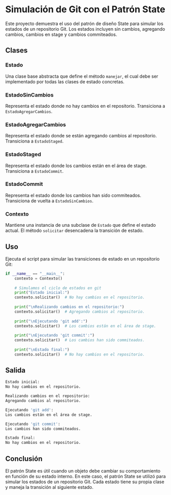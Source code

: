 # Simulación de Git con el Patrón State

Este proyecto demuestra el uso del patrón de diseño State para simular los estados de un repositorio Git. Los estados incluyen sin cambios, agregando cambios, cambios en stage y cambios commiteados.

## Clases

### Estado
Una clase base abstracta que define el método `manejar`, el cual debe ser implementado por todas las clases de estado concretas.

### EstadoSinCambios
Representa el estado donde no hay cambios en el repositorio. Transiciona a `EstadoAgregarCambios`.

### EstadoAgregarCambios
Representa el estado donde se están agregando cambios al repositorio. Transiciona a `EstadoStaged`.

### EstadoStaged
Representa el estado donde los cambios están en el área de stage. Transiciona a `EstadoCommit`.

### EstadoCommit
Representa el estado donde los cambios han sido commiteados. Transiciona de vuelta a `EstadoSinCambios`.

### Contexto
Mantiene una instancia de una subclase de `Estado` que define el estado actual. El método `solicitar` desencadena la transición de estado.

## Uso

Ejecuta el script para simular las transiciones de estado en un repositorio Git:

```python
if __name__ == "__main__":
    contexto = Contexto()
    
    # Simulamos el ciclo de estados en git
    print("Estado inicial:")
    contexto.solicitar()  # No hay cambios en el repositorio.
    
    print("\nRealizando cambios en el repositorio:")
    contexto.solicitar()  # Agregando cambios al repositorio.
    
    print("\nEjecutando 'git add':")
    contexto.solicitar()  # Los cambios están en el área de stage.
    
    print("\nEjecutando 'git commit':")
    contexto.solicitar()  # Los cambios han sido commiteados.
    
    print("\nEstado final:")
    contexto.solicitar()  # No hay cambios en el repositorio.

```

## Salida

```bash
Estado inicial:
No hay cambios en el repositorio.

Realizando cambios en el repositorio:
Agregando cambios al repositorio.

Ejecutando 'git add':
Los cambios están en el área de stage.

Ejecutando 'git commit':
Los cambios han sido commiteados.

Estado final:
No hay cambios en el repositorio.
```

## Conclusión

El patrón State es útil cuando un objeto debe cambiar su comportamiento en función de su estado interno. En este caso, el patrón State se utilizó para simular los estados de un repositorio Git. Cada estado tiene su propia clase y maneja la transición al siguiente estado.
```